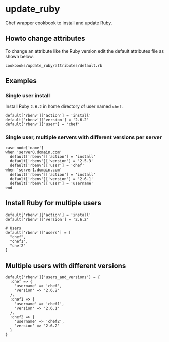 # update_ruby

Chef wrapper cookbook to install and update Ruby.

## Howto change attributes

To change an attribute like the Ruby version edit the default attributes file as shown below.

````
cookbooks/update_ruby/attributes/default.rb
````

## Examples

### Single user install

Install Ruby `2.6.2` in home directory of user named `chef`.

````
default['rbenv']['action'] = 'install'
default['rbenv']['version'] = '2.6.2'
default['rbenv']['user'] = 'chef'
````

### Single user, multiple servers with different versions per server

````
case node['name']
when 'server0.domain.com'
  default['rbenv']['action'] = 'install'
  default['rbenv']['version'] = '2.5.3'
  default['rbenv']['user'] = 'chef'
when 'server1.domain.com'
  default['rbenv']['action'] = 'install'
  default['rbenv']['version'] = '2.6.1'
  default['rbenv']['user'] = 'username'
end
````

## Install Ruby for multiple users

````
default['rbenv']['action'] = 'install'
default['rbenv']['version'] = '2.6.2'

# Users
default['rbenv']['users'] = [
  "chef",
  "chef1",
  "chef2"
]
````

## Multiple users with different versions

````
default['rbenv']['users_and_versions'] = {
  :chef => {
    'username' => 'chef',
    'version' => '2.6.2'
  },
  :chef1 => {
    'username' => 'chef1',
    'version' => '2.6.1'
  },
  :chef2 => {
    'username' => 'chef2',
    'version' => '2.6.2'
  }
}
````
